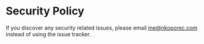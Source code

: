 # Security Policy

If you discover any security related issues, please email me@nkoporec.com instead of using the issue tracker.
